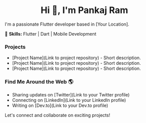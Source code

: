 <h1 align="center">Hi 👋, I'm Pankaj Ram</h1>
I'm a passionate Flutter developer based in [Your Location].

🚀 **Skills:** Flutter | Dart | Mobile Development

### Projects
- [Project Name](Link to project repository) - Short description.
- [Project Name](Link to project repository) - Short description.
- [Project Name](Link to project repository) - Short description.

### Find Me Around the Web 🌎
- Sharing updates on [Twitter](Link to your Twitter profile)
- Connecting on [LinkedIn](Link to your LinkedIn profile)
- Writing on [Dev.to](Link to your Dev.to profile)

Let's connect and collaborate on exciting projects!
